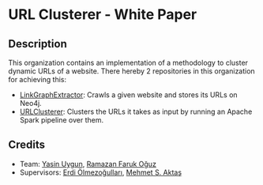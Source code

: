 # URL Clusterer - White Paper

## Description
This organization contains an implementation of a methodology to cluster dynamic URLs of a website. There hereby 2 repositories in this organization for achieving this:

- [LinkGraphExtractor](https://github.com/url-clusterer/LinkGraphExtractor): Crawls a given website and stores its URLs on Neo4j.
- [URLClusterer](https://github.com/url-clusterer/URLClusterer): Clusters the URLs it takes as input by running an Apache Spark pipeline over them.

## Credits
- Team: [Yasin Uygun](https://github.com/yasinuygun), [Ramazan Faruk Oğuz](https://github.com/farukoguz)
- Supervisors: [Erdi Ölmezoğulları](https://github.com/erdiolmezogullari), [Mehmet S. Aktaş](https://scholar.google.com/citations?user=ocHB_6gAAAAJ)
